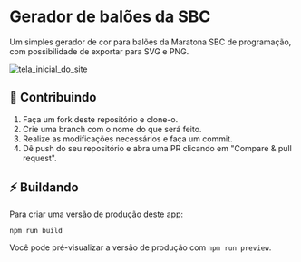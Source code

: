 # Gerador de balões da SBC

Um simples gerador de cor para balões da Maratona SBC de programação, com possibilidade de exportar para SVG e PNG.

![tela_inicial_do_site](https://github.com/user-attachments/assets/b3e0317d-4aaf-413d-90b1-869f3ca55940)

## 🤝 Contribuindo

1. Faça um fork deste repositório e clone-o.
2. Crie uma branch com o nome do que será feito.
3. Realize as modificações necessários e faça um commit.
4. Dê push do seu repositório e abra uma PR clicando em "Compare & pull request".



## ⚡ Buildando

Para criar uma versão de produção deste app:

```bash
npm run build
```

Você pode pré-visualizar a versão de produção com `npm run preview`.
